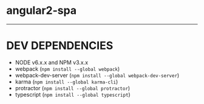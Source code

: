 # angular2-spa

----
# DEV DEPENDENCIES
- NODE v6.x.x and NPM v3.x.x
- webpack (`npm install --global webpack`)
- webpack-dev-server (`npm install --global webpack-dev-server`)
- karma (`npm install --global karma-cli`)
- protractor (`npm install --global protractor`)
- typescript (`npm install --global typescript`)